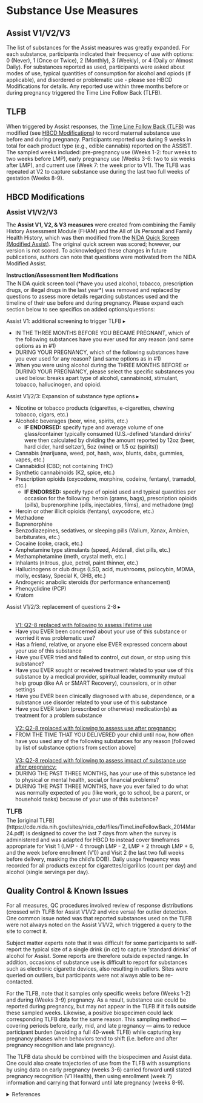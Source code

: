 # Substance Use Measures

## Assist V1/V2/V3
The list of substances for the Assist measures was greatly expanded. For each substance, participants indicated their frequency of use with options: 0 (Never), 1 (Once or Twice), 2 (Monthly), 3 (Weekly), or 4 (Daily or Almost Daily). For substances reported as used, participants were asked about modes of use, typical quantities of consumption for alcohol and opiods (if applicable), and disordered or problematic use - please see HBCD Modifications for details. Any reported use within three months before or during pregnancy triggered the Time Line Follow Back (TLFB).

## TLFB
When triggered by Assist responses, the [Time Line Follow Back (TLFB)](https://cde.nida.nih.gov/sites/nida_cde/files/TimeLineFollowBack_2014Mar24.pdf) was modified (see <a href="#hbcd-modifications">HBCD Modifications</a>) to record maternal substance use before and during pregnancy. Participants reported use during 9 weeks in total for each product type (e.g., edible cannabis) reported on the ASSIST. The sampled weeks included: pre-pregnancy use (Weeks 1-2: four weeks to two weeks before LMP), early pregnancy use (Weeks 3-6: two to six weeks after LMP), and current use (Week 7: the week prior to V1). The TLFB was repeated at V2 to capture substance use during the last two full weeks of gestation (Weeks 8-9).

## HBCD Modifications
<p style="font-size: 1.2em; margin: 0 0 5px;"><b>Assist V1/V2/V3</b></p>

The **Assist V1, V2, & V3 measures** were created from combining the Family History Assessment Module (FHAM) and the All of Us Personal and Family Health History, which was then modified from the [NIDA Quick Screen (Modified Assist)](https://nida.nih.gov/sites/default/files/pdf/nmassist.pdf). The original quick screen was scored; however, our version is not scored. To acknowledged these changes in future publications, authors can note that questions were motivated from the NIDA Modified Assist.

<p style="font-size: 1em; margin: 0 0 5px;"><b>Instruction/Assessment Item Modifications</b></p>  
The NIDA quick screen tool (*have you used alcohol, tobacco, prescription drugs, or illegal drugs in the last year*) was removed and replaced by questions to assess more details regarding substances used and the timeline of their use before and during pregnancy. Please expand each section below to see specifics on added options/questions:

<p>
<div id="notification-banner" class="notification-banner" onclick="toggleCollapse(this)">
    <span class="text">Assist V1: additional screening to trigger TLFB</span>
  <span class="notification-arrow">▸</span>
</div>
<div class="notification-collapsible-content">
    <ul>
      <li>IN THE THREE MONTHS BEFORE YOU BECAME PREGNANT, which of the following substances have you ever used for any reason (and same options as in #1)</li>
      <li>DURING YOUR PREGNANCY, which of the following substances have you ever used for any reason? (and same options as in #1)</li>
      <li>When you were using alcohol during the THREE MONTHS BEFORE or DURING YOUR PREGNANCY, please select the specific substances you used below: breaks apart type of alcohol, cannabinoid, stimulant, tobacco, hallucinogen, and opioid.</li>
    </ul>
</div>
</p>



<p>
<div id="notification-banner" class="notification-banner" onclick="toggleCollapse(this)">
    <span class="text">Assist V1/2/3: Expansion of substance type options</span>
  <span class="notification-arrow">▸</span>
</div>
<div class="notification-collapsible-content">
    <ul>
      <li>Nicotine or tobacco products (cigarettes, e-cigarettes, chewing tobacco, cigars, etc.)</li>
        <li>Alcoholic beverages (beer, wine, spirits, etc.)
              <ul>
                  <li><b>IF ENDORSED:</b> specify type and average volume of one glass/container typically consumed (U.S.-defined ‘standard drinks’ were then calculated by dividing the amount reported by 12oz (beer, hard cider, hard seltzer), 5oz (wine) or 1.5 oz (spirits))</li>
              </ul>
        </li>
        <li>Cannabis (marijuana, weed, pot, hash, wax, blunts, dabs, gummies, vapes, etc.)</li>
        <li>Cannabidiol (CBD; not containing THC)</li>
        <li>Synthetic cannabinoids (K2, spice, etc.)
        <li>Prescription opioids (oxycodone, morphine, codeine, fentanyl, tramadol, etc.)
              <ul>
                  <li><b>IF ENDORSED:</b> specify type of opioid used and typical quantities per occasion for the following: heroin (grams, bags), prescription opioids (pills), buprenorphine (pills, injectables, films), and methadone (mg)</li>
              </ul>
        </li>
        <li>Heroin or other illicit opioids (fentanyl, oxycodone, etc.)</li>
        <li>Methadone</li>
        <li>Buprenorphine</li>
        <li>Benzodiazepines, sedatives, or sleeping pills (Valium, Xanax, Ambien, barbiturates, etc.)</li>
        <li>Cocaine (coke, crack, etc.)</li>
        <li>Amphetamine type stimulants (speed, Adderall, diet pills, etc.)</li>
        <li>Methamphetamine (meth, crystal meth, etc.)</li>
        <li>Inhalants (nitrous, glue, petrol, paint thinner, etc.)</li>
        <li>Hallucinogens or club drugs (LSD, acid, mushrooms, psilocybin, MDMA, molly, ecstasy, Special K, GHB, etc.)</li>
        <li>Androgenic anabolic steroids (for performance enhancement)</li>
        <li>Phencyclidine (PCP)</li>
        <li>Kratom</li>
    </ul>
</div>
</p>



<p>
<div id="notification-banner" class="notification-banner" onclick="toggleCollapse(this)">
    <span class="text">Assist V1/2/3: replacement of questions 2-8</span>
  <span class="notification-arrow">▸</span>
</div>
<div class="notification-collapsible-content">
    <ul>
<br>
<u>V1: Q2-8 replaced with following to assess lifetime use</u>
	<li>Have you EVER been concerned about your use of this substance or worried it was problematic use?</li>
	<li>Has a friend, relative, or anyone else EVER expressed concern about your use of this substance</li>
	<li>Have you EVER tried and failed to control, cut down, or stop using this substance?</li>
	<li>Have you EVER sought or received treatment related to your use of this substance by a medical provider, spiritual leader, community mutual help group (like AA or SMART Recovery), counselors, or in other settings</li>
	<li>Have you EVER been clinically diagnosed with abuse, dependence, or a substance use disorder related to your use of this substance</li>
	<li>Have you EVER taken (prescribed or otherwise) medication(s) as treatment for a problem substance</li>
<br>  
<u>V2: Q2-8 replaced with following to assess use after pregnancy:</u>
	<li>FROM THE TIME THAT YOU DELIVERED your child until now, how often have you used any of the following substances for any reason [followed by list of substance options from section above]</li>
<br>  
<u>V3: Q2-8 replaced with following to assess impact of substance use after pregnancy:</u>
	<li>DURING THE PAST THREE MONTHS, has your use of this substance led to physical or mental health, social,or financial problems?</li>
    <li>DURING THE PAST THREE MONTHS, have you ever failed to do what was normally expected of you  (like work, go to school, be a parent, or household tasks) because of your use of this substance?</li>
    </ul>
</div>
</p>

<p style="font-size: 1.2em; margin: 0 0 5px;"><b>TLFB</b></p>
The [original TLFB](https://cde.nida.nih.gov/sites/nida_cde/files/TimeLineFollowBack_2014Mar24.pdf) is designed to cover the last 7 days from when the survey is administered and was adapted for HBCD to instead cover timeframes appropriate for Visit 1 (LMP - 4 through LMP - 2, LMP + 2 through LMP + 6, and the week before enrollment (V1)) and Visit 2 (he last two full weeks before delivery, masking the child’s DOB). Daily usage frequency was recorded for all products except for cigarettes/cigarillos (count per day) and alcohol (single servings per day).

## Quality Control & Known Issues
For all measures, QC procedures involved review of response distributions (crossed with TLFB for Assist V1/V2 and vice versa) for outlier detection. One common issue noted was that reported substances used on the TLFB were not always noted on the Assist V1/V2, which triggered a query to the site to correct it. 

Subject matter experts note that it was difficult for some participants to self-report the typical size of a single drink (in oz) to capture ‘standard drinks’ of alcohol for Assist. Some reports are therefore outside expected range. In addition, occasions of substance use is difficult to report for substances such as electronic cigarette devices, also resulting in outliers. Sites were queried on outliers, but participants were not always able to be re-contacted. 

For the TLFB, note that it samples only specific weeks before (Weeks 1-2) and during (Weeks 3-9) pregnancy. As a result, substance use could be reported during pregnancy, but may not appear in the TLFB if it falls outside these sampled weeks. Likewise, a positive biospecimen could lack corresponding TLFB data for the same reason. This sampling method — covering periods before, early, mid, and late pregnancy — aims to reduce participant burden (avoiding a full 40-week TLFB) while capturing key pregnancy phases when behaviors tend to shift (i.e. before and after pregnancy recognition and late pregnancy). 

The TLFB data should be combined with the biospecimen and Assist data. One could also create trajectories of use from the TLFB with assumptions by using data on early pregnancy (weeks 3-6) carried forward until stated pregnancy recognition (V1 Health), then using enrollment (week 7) information and carrying that forward until late pregnancy (weeks 8-9). 

<details class="collapsible references">
  <summary class="references">References</summary>
 <ul>
<p>National Institute on Drug Abuse. (n.d.). <em>NIDA Modified ASSIST</em>.</p>
<p>Sobell, L., &amp; Sobell, M. (2000). Alcohol timeline follow-back (TLFB). In <em>Handbook of psychiatric measures.</em> (p. 477). American Psychiatric Association.</p>
</ul>
</details>
<br>